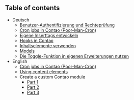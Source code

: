## Table of contents

* Deutsch
    * [Benutzer-Authentifizierung und Rechteprüfung](de/Benutzer-Authentifizierung-und-Rechtepruefung.md)
    * [Cron jobs in Contao (Poor-Man-Cron)](en/Cron-jobs-in-Contao.md)
    * [Eigene Inserttags entwickeln](de/Eigene-Inserttags.md)
    * [Hooks in Contao](de/Hooks-in-Contao.md)
    * [Inhaltselemente verwenden](de/Inhaltselemente-verwenden.md)
    * [Models](de/Models.md)
    * [Die Toggle-Funktion in eigenen Erweiterungen nutzen](de/Toggle-Funktion-in-eigenen-Erweiterungen.md)
* English
    * [Cron jobs in Contao (Poor-Man-Cron)](en/Cron-jobs-in-Contao.md)
    * [Using content elements](en/Using-Content-Elements.md)
    * Create a custom Contao module
        * [Part 1](en/custom-module/part1.md)
        * [Part 2](en/custom-module/part2.md)
        * [Part 3](en/custom-module/part3.md)
